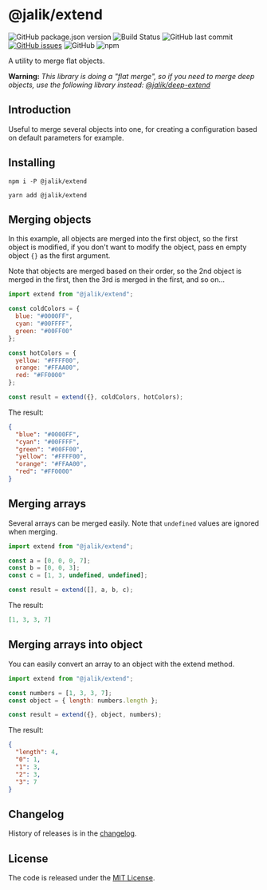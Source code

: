 # @jalik/extend

![GitHub package.json version](https://img.shields.io/github/package-json/v/jalik/js-extend.svg)
![Build Status](https://github.com/jalik/js-extend/actions/workflows/node.js.yml/badge.svg)
![GitHub last commit](https://img.shields.io/github/last-commit/jalik/js-extend.svg)
[![GitHub issues](https://img.shields.io/github/issues/jalik/js-extend.svg)](https://github.com/jalik/js-extend/issues)
![GitHub](https://img.shields.io/github/license/jalik/js-extend.svg)
![npm](https://img.shields.io/npm/dt/@jalik/extend.svg)

A utility to merge flat objects.

**Warning:** 
*This library is doing a "flat merge", so if you need to merge deep objects, use the following library instead: [@jalik/deep-extend](https://www.npmjs.com/package/@jalik/deep-extend)*

## Introduction

Useful to merge several objects into one, for creating a configuration based on default parameters for example.

## Installing

```shell
npm i -P @jalik/extend
```
```shell
yarn add @jalik/extend
```

## Merging objects

In this example, all objects are merged into the first object, so the first object is modified, if you don't want to modify the object, pass en empty object `{}` as the first argument.

Note that objects are merged based on their order, so the 2nd object is merged in the first, then the 3rd is merged in the first, and so on...

```js
import extend from "@jalik/extend";

const coldColors = {
  blue: "#0000FF",
  cyan: "#00FFFF",
  green: "#00FF00"
};

const hotColors = {
  yellow: "#FFFF00",
  orange: "#FFAA00",
  red: "#FF0000"
};

const result = extend({}, coldColors, hotColors);
```

The result:

```json
{
  "blue": "#0000FF",
  "cyan": "#00FFFF",
  "green": "#00FF00",
  "yellow": "#FFFF00",
  "orange": "#FFAA00",
  "red": "#FF0000"
}
```

## Merging arrays

Several arrays can be merged easily. Note that `undefined` values are ignored when merging.

```js
import extend from "@jalik/extend";

const a = [0, 0, 0, 7];
const b = [0, 0, 3];
const c = [1, 3, undefined, undefined];

const result = extend([], a, b, c);
```

The result:

```json
[1, 3, 3, 7]
```

## Merging arrays into object

You can easily convert an array to an object with the extend method.

```js
import extend from "@jalik/extend";

const numbers = [1, 3, 3, 7];
const object = { length: numbers.length };

const result = extend({}, object, numbers);
```

The result:

```json
{
  "length": 4,
  "0": 1,
  "1": 3,
  "2": 3,
  "3": 7
}
```

## Changelog

History of releases is in the [changelog](./CHANGELOG.md).

## License

The code is released under the [MIT License](http://www.opensource.org/licenses/MIT).
